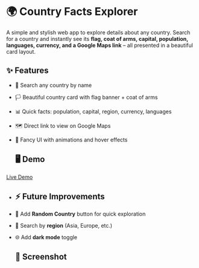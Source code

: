 # 🌍 Country Facts Explorer  

A simple and stylish web app to explore details about any country. Search for a country and instantly see its **flag, coat of arms, capital, population, languages, currency, and a Google Maps link** – all presented in a beautiful card layout.  

## ✨ Features  
- 🔎 Search any country by name  
- 🏳️ Beautiful country card with flag banner + coat of arms  
- 📊 Quick facts: population, capital, region, currency, languages  
- 🗺️ Direct link to view on Google Maps  
- 🎨 Fancy UI with animations and hover effects

  ## 🖥️ Demo  
[Live Demo]()

- ## ⚡ Future Improvements  
- 🎲 Add **Random Country** button for quick exploration  
- 📍 Search by **region** (Asia, Europe, etc.)  
- 🌐 Add **dark mode** toggle

  ## 📸 Screenshot
